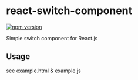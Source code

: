 # react-switch-component
[![npm version](https://badge.fury.io/js/react-switch-component.png)](http://badge.fury.io/js/react-switch-component)

Simple switch component for React.js

## Usage
see example.html & example.js
